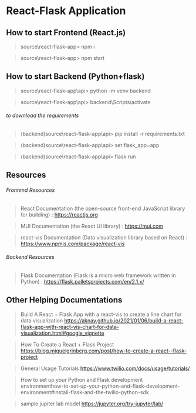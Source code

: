 # React-Flask Application

## How to start Frontend (React.js)

> source\react-flask-app> npm i

> source\react-flask-app> npm start

## How to start Backend (Python+flask)

> source\react-flask-app\api> python -m venv backend

> source\react-flask-app\api> backend\Scripts\activate

###### to download the requirements

> (backend)source\react-flask-app\api> pip install -r requirements.txt

> (backend)source\react-flask-app\api> set flask_app=app

> (backend)source\react-flask-app\api> flask run

## Resources

###### Frontend Resources

> React Documentation (the open-source front-end JavaScript library for building) : https://reactjs.org

> MUI Documentation (the React UI library) : https://mui.com

> react-vis Documentation (Data visualization library based on React) : https://www.npmjs.com/package/react-vis

###### Backend Resources

> Flask Documentation (Flask is a micro web framework written in Python) : https://flask.palletsprojects.com/en/2.1.x/

## Other Helping Documentations

> Build A React + Flask App with a react-vis to create a line chart for data visualization
> https://aknay.github.io/2021/01/06/build-a-react-flask-app-with-react-vis-chart-for-data-visualization.html#google_vignette

> How To Create a React + Flask Project
> https://blog.miguelgrinberg.com/post/how-to-create-a-react--flask-project

> General Usage Tutorials
> https://www.twilio.com/docs/usage/tutorials/

> How to set up your Python and Flask development  
> environmenthow-to-set-up-your-python-and-flask-development-environment#install-flask-and-the-twilio-python-sdk

> sample jupiter lab model
> https://jupyter.org/try-jupyter/lab/
